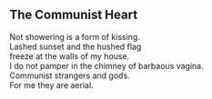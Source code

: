 The Communist Heart
-------------------
Not showering is a form of kissing.  
Lashed sunset and the hushed flag  
freeze at the walls of my house.  
I do not pamper in the chimney of barbaous vagina.  
Communist strangers and gods.  
For me they are aerial.  
